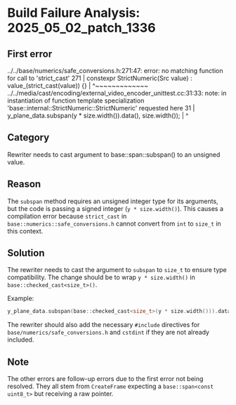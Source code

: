 # Build Failure Analysis: 2025_05_02_patch_1336

## First error

../../base/numerics/safe_conversions.h:271:47: error: no matching function for call to 'strict_cast'
  271 |   constexpr StrictNumeric(Src value) : value_(strict_cast<T>(value)) {}
      |                                               ^~~~~~~~~~~~~~
../../media/cast/encoding/external_video_encoder_unittest.cc:31:33: note: in instantiation of function template specialization 'base::internal::StrictNumeric<unsigned long>::StrictNumeric<int>' requested here
   31 |            y_plane_data.subspan(y * size.width()).data(), size.width());
      |                                 ^

## Category
Rewriter needs to cast argument to base::span::subspan() to an unsigned value.

## Reason
The `subspan` method requires an unsigned integer type for its arguments, but the code is passing a signed integer (`y * size.width()`). This causes a compilation error because `strict_cast` in `base::numerics::safe_conversions.h` cannot convert from `int` to `size_t` in this context.

## Solution
The rewriter needs to cast the argument to `subspan` to `size_t` to ensure type compatibility. The change should be to wrap `y * size.width()` in `base::checked_cast<size_t>()`.

Example:
```c++
y_plane_data.subspan(base::checked_cast<size_t>(y * size.width())).data()
```

The rewriter should also add the necessary `#include` directives for `base/numerics/safe_conversions.h` and `cstdint` if they are not already included.

## Note
The other errors are follow-up errors due to the first error not being resolved. They all stem from `CreateFrame` expecting a `base::span<const uint8_t>` but receiving a raw pointer.